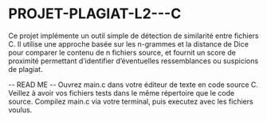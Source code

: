 # PROJET-PLAGIAT-L2---C
Ce projet implémente un outil simple de détection de similarité entre fichiers C. Il utilise une approche basée sur les n-grammes et la distance de Dice pour comparer le contenu de n fichiers source, et fournit un score de proximité permettant d’identifier d’éventuelles ressemblances ou suspicions de plagiat.


 -- READ ME --
 Ouvrez main.c dans votre éditeur de texte en code source C.
 Veillez à avoir vos fichiers tests dans le même répertoire que le code source. 
 Compilez main.c via votre terminal, puis executez avec les fichiers voulus. 
